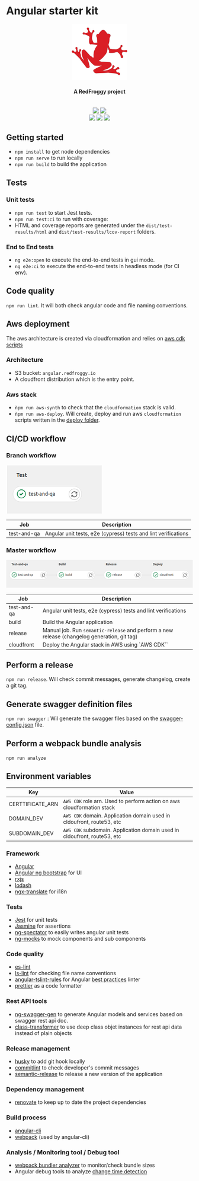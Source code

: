 # Angular starter kit

<div align="center">
  <a name="logo" href="https://www.redfroggy.fr"><img src=".gitlab/logo.png" alt="RedFroggy"></a>
  <h4 align="center">A RedFroggy project</h4>
</div>
<br/>

<div align="center">
  <a href="https://forthebadge.com"><img src="https://forthebadge.com/images/badges/fuck-it-ship-it.svg"/></a>
  <a href="https://forthebadge.com"><img src="https://forthebadge.com/images/badges/built-with-love.svg"/></a>
</div>
<div align="center">
  <a href="https://gitlab.com/red-froggy/angular-cli/commits/master"><img src="https://gitlab.com/red-froggy/angular-cli/badges/master/pipeline.svg"/></a>
  <a href="https://gitlab.com/red-froggy/angular-cli/commits/master"><img src="https://gitlab.com/red-froggy/angular-cli/badges/master/coverage.svg"/></a>
   <a href="https://github.com/semantic-release/semantic-release"><img src="https://img.shields.io/badge/%20%20%F0%9F%93%A6%F0%9F%9A%80-semantic--release-e10079.svg"/></a>
</div>



## Getting started

- `npm install` to get node dependencies
- `npm run serve` to run locally
- `npm run build` to build the application

## Tests

### Unit tests

- `npm run test` to start Jest tests.
- `npm run test:ci` to run with coverage: 
- HTML and coverage reports are generated under the `dist/test-results/html` and `dist/test-results/lcov-report` folders.

### End to End tests
- `ng e2e:open` to execute the end-to-end tests in gui mode.
- `ng e2e:ci` to execute the end-to-end tests in headless mode (for CI env).


## Code quality

`npm run lint`. It will both check angular code and file naming conventions.


## Aws deployment

The aws architecture is created via cloudformation and relies on [aws cdk scripts](deploy/index.ts)

### Architecture

- S3 bucket: `angular.redfroggy.io`
- A cloudfront distribution which is the entry point.

### Aws stack

- `ǹpm run aws-synth` to check that the `cloudformation` stack is valid.
- `ǹpm run aws-deploy`. Will create, deploy and run aws `cloudformation` scripts written in the [deploy folder](deploy).

## CI/CD workflow

### Branch workflow

![alt text](.gitlab/gitlab_branch_workflow.png 'Gilab branch workflow')

| Job           | Description                                                                                                     |
| ------------- | --------------------------------------------------------------------------------------------------------------- |
| test-and-qa   | Angular unit tests, e2e (cypress) tests and lint verifications                                                  |

### Master workflow

![alt text](.gitlab/gitlab_master_workflow.png 'Gilab master workflow')

| Job           | Description                                                                                     |
| -----------   | ------------------------------------------------------------------------------------------------|
| test-and-qa   | Angular unit tests, e2e (cypress) tests and lint verifications                                  |
| build         | Build the Angular application                                                                   |
| release       | Manual job. Run `semantic-release` and perform a new release (changelog generation, git tag)    |
| cloudfront    | Deploy the Angular stack in AWS using  `AWS CDK``                                               |

## Perform a release

`npm run release`. Will check commit messages, generate changelog, create a git tag.

## Generate swagger definition files

`npm run swagger` : Wil generate the swagger files based on the [swagger-config.json](swagger-config.json) file.

## Perform a webpack bundle analysis

`npm run analyze`

## Environment variables

| Key               | Value                                                                           |
| ----------------- | ------------------------------------------------------------------------------- |
| CERTTIFICATE_ARN  | `AWS CDK` role arn. Used to perform action on aws cloudformation stack          |
| DOMAIN_DEV        | `AWS CDK` domain. Application domain used in cldoufront, route53, etc           |
| SUBDOMAIN_DEV     | `AWS CDK` subdomain. Application domain used in cldoufront, route53, etc        |

### Framework

- [Angular](https://angular.io/)
- [Angular ng bootstrap](https://ng-bootstrap.github.io) for UI
- [rxjs](https://rxjs-dev.firebaseapp.com/)
- [lodash](https://lodash.com/)
- [ngx-translate](https://github.com/ngx-translate/core) for i18n

### Tests

- [Jest](https://jestjs.io/) for unit tests
- [Jasmine](https://jasmine.github.io/) for assertions
- [ng-spectator](https://github.com/ngneat/spectator) to easily writes angular unit tests
- [ng-mocks](https://github.com/ike18t/ng-mocks) to mock components and sub components

### Code quality

- [es-lint](https://eslint.org)
- [ls-lint](https://github.com/loeffel-io/ls-lint) for checking file name conventions
- [angular-tslint-rules](https://www.npmjs.com/package/angular-tslint-rules) for Angular [best practices](https://angular.io/guide/styleguide) linter
- [prettier](https://prettier.io/) as a code formatter

### Rest API tools

- [ng-swagger-gen](https://github.com/cyclosproject/ng-swagger-gen#readme) to generate Angular models and services based on swagger rest api doc.
- [class-transformer](https://github.com/typestack/class-transformer) to use deep class objet instances for rest api data instead of plain objects

### Release management

- [husky](https://github.com/typicode/husky) to add git hook locally
- [commitlint](https://github.com/conventional-changelog/commitlint) to check developer's commit messages
- [semantic-release](https://github.com/semantic-release/semantic-release) to release a new version of the application

### Dependency management

- [renovate](https://github.com/renovatebot/renovate) to keep up to date the project dependencies

### Build process

- [angular-cli](https://cli.angular.io/)
- [webpack](https://webpack.js.org/) (used by angular-cli)

### Analysis / Monitoring tool / Debug tool

- [webpack bundler analyzer](https://github.com/webpack-contrib/webpack-bundle-analyzer) to monitor/check bundle sizes
- Angular debug tools to analyze [change time detection](https://github.com/angular/angular/blob/master/docs/TOOLS.md#enabling-debug-tools)

